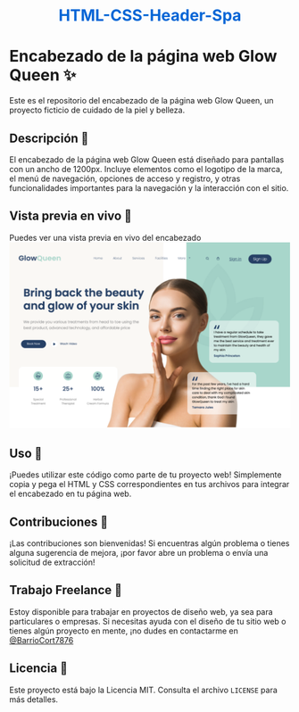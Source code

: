 <h1 align="center" style="color: #0366d6;">
   HTML-CSS-Header-Spa
</h1>

# Encabezado de la página web Glow Queen ✨

Este es el repositorio del encabezado de la página web Glow Queen, un proyecto ficticio de cuidado de la piel y belleza.

## Descripción 📝

El encabezado de la página web Glow Queen está diseñado para pantallas con un ancho de 1200px. Incluye elementos como el logotipo de la marca, el menú de navegación, opciones de acceso y registro, y otras funcionalidades importantes para la navegación y la interacción con el sitio.

## Vista previa en vivo 🌟

Puedes ver una vista previa en vivo del encabezado ![Web Spa](/img/header_spa&beauty.png)




## Uso 🚀

¡Puedes utilizar este código como parte de tu proyecto web! Simplemente copia y pega el HTML y CSS correspondientes en tus archivos para integrar el encabezado en tu página web.

## Contribuciones 🤝

¡Las contribuciones son bienvenidas! Si encuentras algún problema o tienes alguna sugerencia de mejora, ¡por favor abre un problema o envía una solicitud de extracción!

## Trabajo Freelance 💼

Estoy disponible para trabajar en proyectos de diseño web, ya sea para particulares o empresas. Si necesitas ayuda con el diseño de tu sitio web o tienes algún proyecto en mente, ¡no dudes en contactarme en 
<br>
[@BarrioCort7876](https://www.twitter.com/BarrioCort7876)

## Licencia 📄

Este proyecto está bajo la Licencia MIT. Consulta el archivo `LICENSE` para más detalles.
